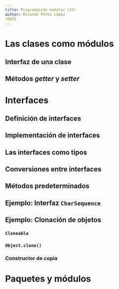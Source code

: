 ```yaml
---
title: Programación modular (II)
author: Ricardo Pérez López
!DATE
---
```


# Las clases como módulos

## Interfaz de una clase

## Métodos *getter* y *setter*

# Interfaces

## Definición de interfaces

## Implementación de interfaces

## Las interfaces como tipos

## Conversiones entre interfaces

## Métodos predeterminados

## Ejemplo: Interfaz `CharSequence`

## Ejemplo: Clonación de objetos

### `Cloneable`

### `Object.clone()`

### Constructor de copia

# Paquetes y módulos

